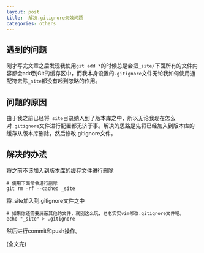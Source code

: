 ```yaml
---
layout: post
title:  解决.gitignore失效问题
categories: others
---
```


## 遇到的问题 ##

刚才写完文章之后发现我使用```git add *```的时候总是会把```_site/```下面所有的文件内容都会add到Git的缓存区中，而我本身设置的```.gitignore```文件无论我如何使用通配符去除```_site```都没有起到忽略的作用。

## 问题的原因 ##

由于我之前已经将```_site```目录纳入到了版本库之中，所以无论我现在怎么对```.gitignore```文件进行配置都无济于事。解决的思路是先将已经加入到版本库的缓存从版本库删除，然后修改.gitignore文件。

## 解决的办法 ##

将之前不该加入到版本库的缓存文件进行删除

```shell
# 使用下面命令进行删除
git rm -rf --cached _site
```

将_site加入到.gitignore文件之中

```shell
# 如果你还需要屏蔽其他的文件，就别这么玩，老老实实vim修改.gitignore文件吧。
echo "_site" > .gitignore
```

然后进行commit和push操作。

(全文完)



